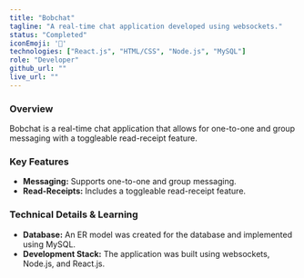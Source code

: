 ```yaml
---
title: "Bobchat"
tagline: "A real-time chat application developed using websockets."
status: "Completed"
iconEmoji: '💬'
technologies: ["React.js", "HTML/CSS", "Node.js", "MySQL"] 
role: "Developer"
github_url: ""
live_url: ""
---
```


### Overview
Bobchat is a real-time chat application that allows for one-to-one and group messaging with a toggleable read-receipt feature.

### Key Features
- **Messaging:** Supports one-to-one and group messaging.
- **Read-Receipts:** Includes a toggleable read-receipt feature.

### Technical Details & Learning
- **Database:** An ER model was created for the database and implemented using MySQL.
- **Development Stack:** The application was built using websockets, Node.js, and React.js.